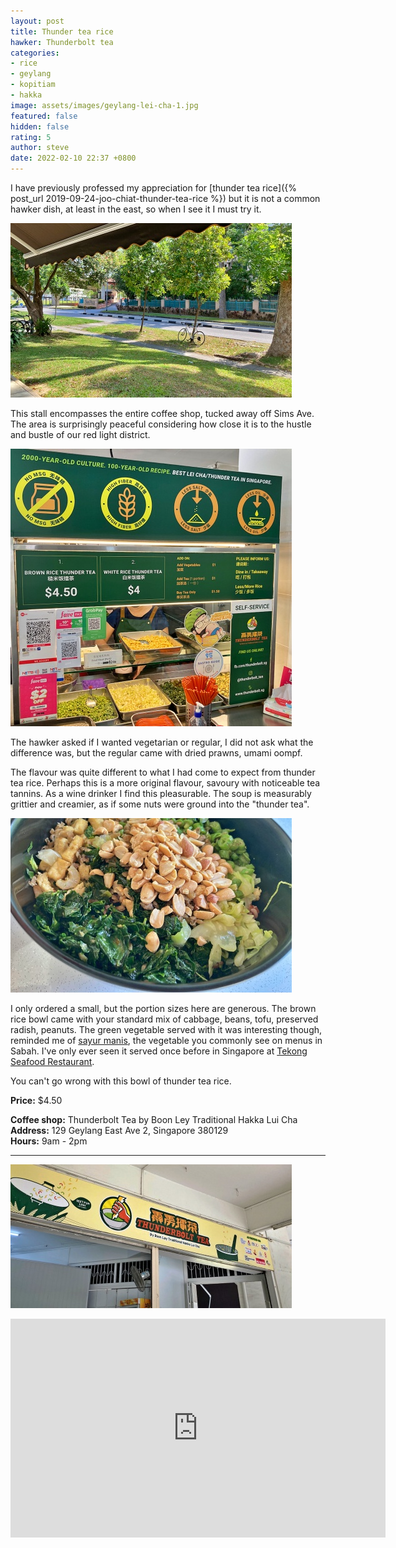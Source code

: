 ```yaml
---
layout: post
title: Thunder tea rice
hawker: Thunderbolt tea
categories:
- rice
- geylang
- kopitiam
- hakka
image: assets/images/geylang-lei-cha-1.jpg
featured: false
hidden: false
rating: 5
author: steve
date: 2022-02-10 22:37 +0800
---
```

I have previously professed my appreciation for [thunder tea rice]({% post_url 2019-09-24-joo-chiat-thunder-tea-rice %}) but it is not a common hawker dish, at least in the east, so when I see it I must try it.

![Relaxed view from coffee shop](/assets/images/geylang-lei-cha-5.jpg "Relaxed view from coffee shop")

This stall encompasses the entire coffee shop, tucked away off Sims Ave. The area is surprisingly peaceful considering how close it is to the hustle and bustle of our red light district.

![Thunderbolt tea menu](/assets/images/geylang-lei-cha-3.jpg "Thunderbolt tea menu")

The hawker asked if I wanted vegetarian or regular, I did not ask what the difference was, but the regular came with dried prawns, umami oompf.

The flavour was quite different to what I had come to expect from thunder tea rice. Perhaps this is a more original flavour, savoury with noticeable tea tannins. As a wine drinker I find this pleasurable. The soup is measurably grittier and creamier, as if some nuts were ground into the "thunder tea".

![Thunder tea rice ingredients](/assets/images/geylang-lei-cha-4.jpg "Thunder tea rice ingredients")

I only ordered a small, but the portion sizes here are generous. The brown rice bowl came with your standard mix of cabbage, beans, tofu, preserved radish, peanuts. The green vegetable served with it was interesting though, reminded me of [sayur manis](https://www.npr.org/sections/thesalt/2014/08/14/340358325/sayur-manis-delicious-but-also-deadly-greens-from-borneo), the vegetable you commonly see on menus in Sabah. I've only ever seen it served once before in Singapore at [Tekong Seafood Restaurant](http://tekongseafood.com).

You can't go wrong with this bowl of thunder tea rice.

**Price:** $4.50  

**Coffee shop:** Thunderbolt Tea by Boon Ley Traditional Hakka Lui Cha  
**Address:** 129 Geylang East Ave 2, Singapore 380129  
**Hours:** 9am - 2pm  

***  

![Thunderbolt tea](/assets/images/geylang-lei-cha-2.jpg "Thunderbolt tea")

<iframe src="https://www.google.com/maps/embed?pb=!1m14!1m8!1m3!1d15955.056751605669!2d103.8883371!3d1.3170984!3m2!1i1024!2i768!4f13.1!3m3!1m2!1s0x0%3A0x76c3c92a2dd16188!2sThunderbolt%20Tea%20by%20Boon%20Lay%20Traditional%20Hakka%20Lui%20Cha!5e0!3m2!1sen!2ssg!4v1644227889477!5m2!1sen!2ssg" width="600" height="350" style="border:0;" allowfullscreen="" loading="lazy"></iframe>